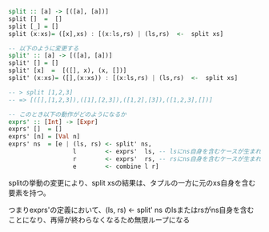 
```haskell
split :: [a] -> [([a], [a])]
split []  =  []
split [_] = []
split (x:xs)= ([x],xs) : [(x:ls,rs) | (ls,rs)  <-  split xs]

-- 以下のように変更する
split' :: [a] -> [([a], [a])]
split' [] = []
split' [x]  =  [([], x), (x, [])]
split' (x:xs)= ([],(x:xs)) : [(x:ls,rs) | (ls,rs)  <-  split xs]

-- > split [1,2,3]
-- => [([],[1,2,3]),([1],[2,3]),([1,2],[3]),([1,2,3],[])]

-- このとき以下の動作がどのようになるか
exprs' :: [Int] -> [Expr]
exprs' []  = []
exprs' [n] = [Val n]
exprs' ns  = [e | (ls, rs) <- split' ns,
                  l        <- exprs'  ls, -- lsにns自身を含むケースが生まれる
                  r        <- exprs'  rs, -- rsにns自身を含むケースが生まれる
                  e        <- combine l r]
```

splitの挙動の変更により、split xsの結果は、タプルの一方に元のxs自身を含む要素を持つ。

つまりexprs'の定義において、(ls, rs) <- split' ns のlsまたはrsがns自身を含むことになり、再帰が終わらなくなるため無限ループになる

